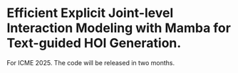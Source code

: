 # Efficient Explicit Joint-level Interaction Modeling with Mamba for Text-guided HOI Generation.
For ICME 2025.
The code will be released in two months.

